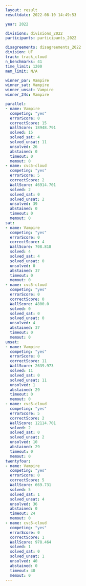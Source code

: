 ```yaml
---
layout: result
resultdate: 2022-08-10 14:49:53

year: 2022

divisions: divisions_2022
participants: participants_2022

disagreements: disagreements_2022
division: UF
track: track_cloud
n_benchmarks: 41
time_limit: 1200
mem_limit: N/A

winner_par: Vampire
winner_sat: Vampire
winner_unsat: Vampire
winner_24s: Vampire

parallel:
- name: Vampire
  competing: "yes"
  errorScore: 0
  correctScore: 15
  WallScore: 18948.791
  solved: 15
  solved_sat: 4
  solved_unsat: 11
  unsolved: 26
  abstained: 0
  timeout: 0
  memout: 0
- name: cvc5-cloud
  competing: "yes"
  errorScore: 5
  correctScore: 2
  WallScore: 46914.701
  solved: 2
  solved_sat: 0
  solved_unsat: 2
  unsolved: 39
  abstained: 0
  timeout: 0
  memout: 0
sat:
- name: Vampire
  competing: "yes"
  errorScore: 0
  correctScore: 4
  WallScore: 708.818
  solved: 4
  solved_sat: 4
  solved_unsat: 0
  unsolved: 0
  abstained: 37
  timeout: 0
  memout: 0
- name: cvc5-cloud
  competing: "yes"
  errorScore: 0
  correctScore: 0
  WallScore: 4800.0
  solved: 0
  solved_sat: 0
  solved_unsat: 0
  unsolved: 4
  abstained: 37
  timeout: 0
  memout: 0
unsat:
- name: Vampire
  competing: "yes"
  errorScore: 0
  correctScore: 11
  WallScore: 2639.973
  solved: 11
  solved_sat: 0
  solved_unsat: 11
  unsolved: 1
  abstained: 29
  timeout: 0
  memout: 0
- name: cvc5-cloud
  competing: "yes"
  errorScore: 5
  correctScore: 2
  WallScore: 12114.701
  solved: 2
  solved_sat: 0
  solved_unsat: 2
  unsolved: 10
  abstained: 29
  timeout: 0
  memout: 0
twentyfour:
- name: Vampire
  competing: "yes"
  errorScore: 0
  correctScore: 5
  WallScore: 669.731
  solved: 5
  solved_sat: 1
  solved_unsat: 4
  unsolved: 36
  abstained: 0
  timeout: 24
  memout: 0
- name: cvc5-cloud
  competing: "yes"
  errorScore: 0
  correctScore: 1
  WallScore: 978.464
  solved: 1
  solved_sat: 0
  solved_unsat: 1
  unsolved: 40
  abstained: 0
  timeout: 40
  memout: 0
---
```

